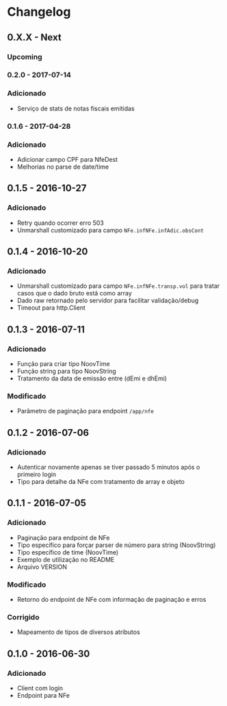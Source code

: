 # Changelog

## 0.X.X - Next

### Upcoming

### 0.2.0 - 2017-07-14

### Adicionado

- Serviço de stats de notas fiscais emitidas

### 0.1.6 - 2017-04-28

### Adicionado

- Adicionar campo CPF para NfeDest
- Melhorias no parse de date/time

## 0.1.5 - 2016-10-27

### Adicionado

- Retry quando ocorrer erro 503
- Unmarshall customizado para campo ```NFe.infNFe.infAdic.obsCont```

## 0.1.4 - 2016-10-20

### Adicionado

- Unmarshall customizado para campo ```NFe.infNFe.transp.vol``` para tratar casos que o dado bruto está como array
- Dado raw retornado pelo servidor para facilitar validação/debug
- Timeout para http.Client

## 0.1.3 - 2016-07-11

### Adicionado

- Função para criar tipo NoovTime
- Função string para tipo NoovString
- Tratamento da data de emissão entre (dEmi e dhEmi)

### Modificado

- Parâmetro de paginação para endpoint ```/app/nfe```

## 0.1.2 - 2016-07-06

### Adicionado

- Autenticar novamente apenas se tiver passado 5 minutos após o primeiro login
- Tipo para detalhe da NFe com tratamento de array e objeto

## 0.1.1 - 2016-07-05

### Adicionado

- Paginação para endpoint de NFe
- Tipo específico para forçar parser de número para string (NoovString)
- Tipo específico de time (NoovTime)
- Exemplo de utilização no README
- Arquivo VERSION

### Modificado

- Retorno do endpoint de NFe com informação de paginação e erros

### Corrigido

- Mapeamento de tipos de diversos atributos

## 0.1.0 - 2016-06-30

### Adicionado

- Client com login
- Endpoint para NFe